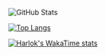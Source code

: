 ![GitHub Stats](https://github-readme-stats.vercel.app/api?username=developerspro&theme=transparent&bg_color=000&border_color=30A3DC&show_icons=true&icon_color=30A3DC&title_color=E94D5F&text_color=FFF)

[![Top Langs](https://github-readme-stats.vercel.app/api/top-langs/?username=developerspro)](https://github.com/developerspro/github-readme-stats)

[![Harlok's WakaTime stats](https://github-readme-stats.vercel.app/api/wakatime?username=developerspro)](https://github.com/developerspro/github-readme-stats)
